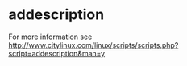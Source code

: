 # addescription
For more information see http://www.citylinux.com/linux/scripts/scripts.php?script=addescription&man=y

